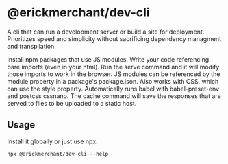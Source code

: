 # @erickmerchant/dev-cli

A cli that can run a development server or build a site for deployment. Prioritizes speed and simplicity without sacrificing dependency managment and transpilation.

Install npm packages that use JS modules. Write your code referencing bare imports (even in your html). Run the serve command and it will modify those imports to work in the browser. JS modules can be referenced by the module property in a package's package.json. Also works with CSS, which can use the style property. Automatically runs babel with babel-preset-env and postcss cssnano. The cache command will save the responses that are served to files to be uploaded to a static host.

## Usage

Install it globally or just use npx.

```
npx @erickmerchant/dev-cli --help
```
